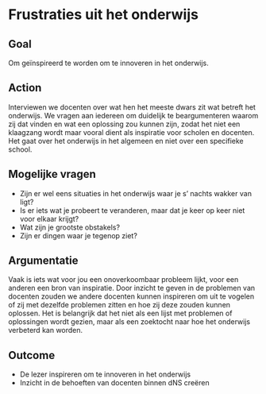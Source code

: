 # Frustraties uit het onderwijs

## Goal

Om geïnspireerd te worden om te innoveren in het onderwijs.

## Action

Interviewen we docenten over wat hen het meeste dwars zit wat betreft het onderwijs. We vragen aan iedereen om duidelijk te beargumenteren waarom zij dat vinden en wat een oplossing zou kunnen zijn, zodat het niet een klaagzang wordt maar vooral dient als inspiratie voor scholen en docenten. Het gaat over het onderwijs in het algemeen en niet over een specifieke school.

## Mogelijke vragen

* Zijn er wel eens situaties in het onderwijs waar je s’ nachts wakker van ligt?
* Is er iets wat je probeert te veranderen, maar dat je keer op keer niet voor elkaar krijgt?
* Wat zijn je grootste obstakels?
* Zijn er dingen waar je tegenop ziet?


## Argumentatie
Vaak is iets wat voor jou een onoverkoombaar probleem lijkt, voor een anderen een bron van inspiratie. Door inzicht te geven in de problemen van docenten zouden we andere docenten kunnen inspireren om uit te vogelen of zij met dezelfde problemen zitten en hoe zij deze zouden kunnen oplossen. Het is belangrijk dat het niet als een lijst met problemen of oplossingen wordt gezien, maar als een zoektocht naar hoe het onderwijs verbeterd kan worden.

## Outcome

* De lezer inspireren om te innoveren in het onderwijs
* Inzicht in de behoeften van docenten binnen dNS creëren
